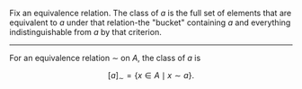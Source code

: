 
Fix an equivalence relation. The class of $a$ is the full set of elements that are equivalent to $a$ under that relation-the "bucket" containing $a$ and everything indistinguishable from $a$ by that criterion.

---

For an equivalence relation $\sim$ on $A$, the class of $a$ is

$$
[a]_{\sim}=\{x \in A \mid x \sim a\} .
$$


